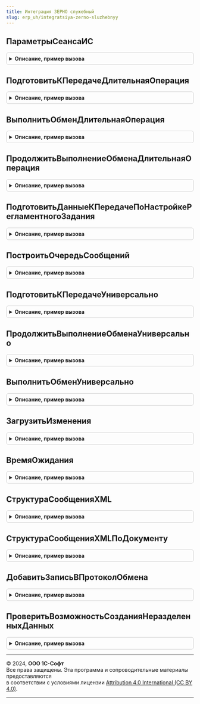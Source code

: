```yaml
---
title: Интеграция ЗЕРНО служебный
slug: erp_uh/integratsiya-zerno-sluzhebnyy
---
```



## ПараметрыСеансаИС
<details style="margin: 1em 0; padding: 0.5em; border: 1px solid #ccc; border-radius: 6px;">

<summary style="font-weight: bold; cursor: pointer;">Описание, пример вызова</summary>

```bsl

Функция ПараметрыСеансаИС() Экспорт
```

Пример вызова
```bsl
Результат = ИнтеграцияЗЕРНОСлужебный.ПараметрыСеансаИС() 
```
</details>

## ПодготовитьКПередачеДлительнаяОперация
<details style="margin: 1em 0; padding: 0.5em; border: 1px solid #ccc; border-radius: 6px;">

<summary style="font-weight: bold; cursor: pointer;">Описание, пример вызова</summary>

```bsl

Процедура ПодготовитьКПередачеДлительнаяОперация(ПараметрыФоновогоЗадания, АдресРезультата) Экспорт
```

Пример вызова
```bsl
ИнтеграцияЗЕРНОСлужебный.ПодготовитьКПередачеДлительнаяОперация(ПараметрыФоновогоЗадания, АдресРезультата) 
```
</details>

## ВыполнитьОбменДлительнаяОперация
<details style="margin: 1em 0; padding: 0.5em; border: 1px solid #ccc; border-radius: 6px;">

<summary style="font-weight: bold; cursor: pointer;">Описание, пример вызова</summary>

```bsl

Процедура ВыполнитьОбменДлительнаяОперация(ПараметрыФоновогоЗадания, АдресРезультата) Экспорт
```

Пример вызова
```bsl
ИнтеграцияЗЕРНОСлужебный.ВыполнитьОбменДлительнаяОперация(ПараметрыФоновогоЗадания, АдресРезультата) 
```
</details>

## ПродолжитьВыполнениеОбменаДлительнаяОперация
<details style="margin: 1em 0; padding: 0.5em; border: 1px solid #ccc; border-radius: 6px;">

<summary style="font-weight: bold; cursor: pointer;">Описание, пример вызова</summary>

```bsl

Процедура ПродолжитьВыполнениеОбменаДлительнаяОперация(ПараметрыФоновогоЗадания, АдресРезультата) Экспорт
```

Пример вызова
```bsl
ИнтеграцияЗЕРНОСлужебный.ПродолжитьВыполнениеОбменаДлительнаяОперация(ПараметрыФоновогоЗадания, АдресРезультата) 
```
</details>

## ПодготовитьДанныеКПередачеПоНастройкеРегламентногоЗадания
<details style="margin: 1em 0; padding: 0.5em; border: 1px solid #ccc; border-radius: 6px;">

<summary style="font-weight: bold; cursor: pointer;">Описание, пример вызова</summary>

```bsl

Функция ПодготовитьДанныеКПередачеПоНастройкеРегламентногоЗадания(ПараметрыОбмена) Экспорт
```

Пример вызова
```bsl
Результат = ИнтеграцияЗЕРНОСлужебный.ПодготовитьДанныеКПередачеПоНастройкеРегламентногоЗадания(ПараметрыОбмена) 
```
</details>

## ПостроитьОчередьСообщений
<details style="margin: 1em 0; padding: 0.5em; border: 1px solid #ccc; border-radius: 6px;">

<summary style="font-weight: bold; cursor: pointer;">Описание, пример вызова</summary>

```bsl

Процедура ПостроитьОчередьСообщений(ПараметрыОбмена, СообщениеИлиДокумент = Неопределено) Экспорт
```

Пример вызова
```bsl
ИнтеграцияЗЕРНОСлужебный.ПостроитьОчередьСообщений(ПараметрыОбмена, СообщениеИлиДокумент);
```
</details>

## ПодготовитьКПередачеУниверсально
<details style="margin: 1em 0; padding: 0.5em; border: 1px solid #ccc; border-radius: 6px;">

<summary style="font-weight: bold; cursor: pointer;">Описание, пример вызова</summary>

```bsl

Функция ПодготовитьКПередачеУниверсально(ВходящиеДанные, ПараметрыОбмена, УникальныйИдентификатор = Неопределено) Экспорт
```

Пример вызова
```bsl
Результат = ИнтеграцияЗЕРНОСлужебный.ПодготовитьКПередачеУниверсально(ВходящиеДанные, ПараметрыОбмена, УникальныйИдентификатор);
```
</details>

## ПродолжитьВыполнениеОбменаУниверсально
<details style="margin: 1em 0; padding: 0.5em; border: 1px solid #ccc; border-radius: 6px;">

<summary style="font-weight: bold; cursor: pointer;">Описание, пример вызова</summary>

```bsl

Функция ПродолжитьВыполнениеОбменаУниверсально(ПодписанныеСообщенияПоОрганизациям, ПараметрыОбмена) Экспорт
```

Пример вызова
```bsl
Результат = ИнтеграцияЗЕРНОСлужебный.ПродолжитьВыполнениеОбменаУниверсально(ПодписанныеСообщенияПоОрганизациям, ПараметрыОбмена) 
```
</details>

## ВыполнитьОбменУниверсально
<details style="margin: 1em 0; padding: 0.5em; border: 1px solid #ccc; border-radius: 6px;">

<summary style="font-weight: bold; cursor: pointer;">Описание, пример вызова</summary>

```bsl

Функция ВыполнитьОбменУниверсально(ПараметрыОбмена) Экспорт
```

Пример вызова
```bsl
Результат = ИнтеграцияЗЕРНОСлужебный.ВыполнитьОбменУниверсально(ПараметрыОбмена) 
```
</details>

## ЗагрузитьИзменения
<details style="margin: 1em 0; padding: 0.5em; border: 1px solid #ccc; border-radius: 6px;">

<summary style="font-weight: bold; cursor: pointer;">Описание, пример вызова</summary>

```bsl

Функция ЗагрузитьИзменения(ПараметрыСинхронизации) Экспорт
```

Пример вызова
```bsl
Результат = ИнтеграцияЗЕРНОСлужебный.ЗагрузитьИзменения(ПараметрыСинхронизации) 
```
</details>

## ВремяОжидания
<details style="margin: 1em 0; padding: 0.5em; border: 1px solid #ccc; border-radius: 6px;">

<summary style="font-weight: bold; cursor: pointer;">Описание, пример вызова</summary>

```bsl

Функция ВремяОжидания(НомерИтерации) Экспорт
```

Пример вызова
```bsl
Результат = ИнтеграцияЗЕРНОСлужебный.ВремяОжидания(НомерИтерации) 
```
</details>

## СтруктураСообщенияXML
<details style="margin: 1em 0; padding: 0.5em; border: 1px solid #ccc; border-radius: 6px;">

<summary style="font-weight: bold; cursor: pointer;">Описание, пример вызова</summary>

```bsl

// Формирует пустую структуру сообщения XML
//
// Возвращаемое значение:
//  Структура - Структура со свойствами:
//   * ТекстОшибки                 - Строка - Текст ошибки.
//   * Ошибки                      - Соответствие из КлючИЗначение - Описание ошибок.
//   * ДополнительноеОписание      - Строка - Описание для отображения в формах текущей операции.
//   * Идентификатор               - Строка, Неопределено - Уникальный идентификатор сообщения.
//   * ИдентификаторЗаявки         - Строка - Текст сообщения XML.
//   * ИдентификаторСтроки         - Строка - Уникальный идентификатор строки.
//   * ИдентификаторФормы          - Неопределено, Строка - Идентификатор формы.
//   * ЗагружатьДо                 - Неопределено, Строка - Уникальный идентификатор сообщения.
//   * ЗагружатьПосле              - Неопределено, Строка - Уникальный идентификатор сообщения.
//   * ПередаватьПосле             - Неопределено, Строка - Уникальный идентификатор сообщения.
//   * ИдентификаторЦепочки        - Неопределено, Строка - Уникальный идентификатор сообщения.
//   * ТекстСообщенияЗапросXML     - Строка - Текст сообщения XML.
//   * КонвертЗапросXML            - Неопределено, Строка - Текст сообщения XML.
//   * КонвертРезультатXML         - Неопределено, Строка - Текст сообщения XML.
//   * КонвертПодтверждениеXML     - Неопределено, Строка - Текст сообщения XML.
//   * Организация                 - Неопределено, ОпределяемыйТип.Организация - Организация.
//   * Операция                    - Неопределено, ПеречислениеСсылка.ВидыОперацийЗЕРНО - Вид операции.
//   * ТипСообщения                - Неопределено, ПеречислениеСсылка.ТипыЗапросовИС - Тип запроса.
//   * СсылкаНаОбъект              - Неопределено, ДокументСсылка, СправочникСсылка, ПеречислениеСсылка - Ссылка на объект.
//   * Версия                      - Число - Версия сообщения.
//   * ТребуетсяПодписание         - Булево - Требуется подписание.
//   * Сертификат                  - Неопределено - Сертфикат.
//   * НомерСтраницы               - Число - номер страницы.
//   * ВерсияГосИС                 - Неопределено, Строка - версия.
//   * ВидПродукции                - Неопределено
//   * СообщениеОснование          - Неопределено
//   * ЯвляетсяОснованиемСообщений - Булево - является основанием.
//   * ПараметрыЗапроса            - Неопределено
//   * Подразделение               - Неопределено
//   * ДокументОснование           - Неопределено
//   * ПодписываемоеТекущееДействие - Неопределено, ПеречислениеСсылка.ДействиеССообщениемЗЕРНО -
Функция СтруктураСообщенияXML() Экспорт
```

Пример вызова
```bsl
Результат = ИнтеграцияЗЕРНОСлужебный.СтруктураСообщенияXML() 
```
</details>

## СтруктураСообщенияXMLПоДокументу
<details style="margin: 1em 0; padding: 0.5em; border: 1px solid #ccc; border-radius: 6px;">

<summary style="font-weight: bold; cursor: pointer;">Описание, пример вызова</summary>

```bsl

Функция СтруктураСообщенияXMLПоДокументу(ДанныеДокумента, Операция, НомерВерсии) Экспорт
```

Пример вызова
```bsl
Результат = ИнтеграцияЗЕРНОСлужебный.СтруктураСообщенияXMLПоДокументу(ДанныеДокумента, Операция, НомерВерсии) 
```
</details>

## ДобавитьЗаписьВПротоколОбмена
<details style="margin: 1em 0; padding: 0.5em; border: 1px solid #ccc; border-radius: 6px;">

<summary style="font-weight: bold; cursor: pointer;">Описание, пример вызова</summary>

```bsl

// Добавить запись в протокол обмена.
//
// Параметры:
//  ТекстСообщенияXML - Строка - Текст сообщения XML.
//  Реквизиты - Структура - Значения реквизитов сообщения.
//  ПроверятьХешБезСсылки - Булево - Признак проверки хеша без ссылки.
//
// Возвращаемое значение:
//  см. ПротоколОбменаИС.ДобавитьЗаписьВПротоколОбмена
//
Функция ДобавитьЗаписьВПротоколОбмена(ТекстСообщенияXML, Реквизиты, ПроверятьХешБезСсылки = Ложь) Экспорт
```

Пример вызова
```bsl
Результат = ИнтеграцияЗЕРНОСлужебный.ДобавитьЗаписьВПротоколОбмена(ТекстСообщенияXML, Реквизиты, ПроверятьХешБезСсылки);
```
</details>

## ПроверитьВозможностьСозданияНеразделенныхДанных
<details style="margin: 1em 0; padding: 0.5em; border: 1px solid #ccc; border-radius: 6px;">

<summary style="font-weight: bold; cursor: pointer;">Описание, пример вызова</summary>

```bsl

Процедура ПроверитьВозможностьСозданияНеразделенныхДанных(Идентификатор, ВидДанных, ПараметрыОбмена) Экспорт
```

Пример вызова
```bsl
ИнтеграцияЗЕРНОСлужебный.ПроверитьВозможностьСозданияНеразделенныхДанных(Идентификатор, ВидДанных, ПараметрыОбмена) 
```
</details>

---

© 2024, **ООО 1С-Софт**  
Все права защищены. Эта программа и сопроводительные материалы предоставляются  
в соответствии с условиями лицензии [Attribution 4.0 International (CC BY 4.0)](https://creativecommons.org/licenses/by/4.0/legalcode).

---

